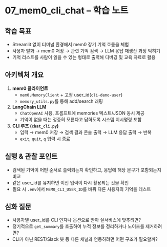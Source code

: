 # 07_mem0_cli_chat – 학습 노트

## 학습 목표
- Streamlit 없이 터미널 환경에서 mem0 장기 기억 흐름을 체험
- 사용자 발화 → mem0 저장 → 관련 기억 검색 → LLM 응답 재생산 과정 익히기
- 기억 리스트를 사람이 읽을 수 있는 형태로 출력해 디버깅 및 교육 자료로 활용

## 아키텍처 개요
1. **mem0 클라이언트**
   - `mem0.MemoryClient` + 고정 user_id(`cli-demo-user`)
   - `memory_utils.py`를 통해 add/search 래핑
2. **LangChain LLM**
   - `ChatOpenAI` 사용, 프롬프트에 memories 텍스트/JSON 동시 제공
   - 기억이 없을 때는 정중히 모른다고 답하도록 시스템 지시명령 포함
3. **CLI 루프 (`chat_cli.py`)**
   - 입력 → mem0 저장 → 검색 결과 콘솔 출력 → LLM 응답 출력 → 반복
   - `exit`, `quit`, `q` 입력 시 종료

## 실행 & 관찰 포인트
- 검색된 기억이 어떤 순서로 출력되는지 확인하고, 응답에 해당 문구가 포함되는지 비교
- 같은 user_id를 유지하면 이전 입력이 다시 활용되는 것을 확인
- 필요 시 `.env`에서 `MEM0_CLI_USER_ID`를 바꿔 다른 사용자의 기억을 테스트

## 심화 질문
- 사용자별 user_id를 CLI 인자나 옵션으로 받아 실서비스에 맞추려면?
- 정기적으로 `get_summary`를 호출하여 누적 정보를 정리하거나 노이즈를 제거하려면?
- CLI가 아닌 REST/Slack 봇 등 다른 채널과 연동하려면 어떤 구조가 필요할까?
